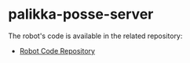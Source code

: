 # palikka-posse-server
 
The robot's code is available in the related repository:
- [Robot Code Repository](https://github.com/LehtonenKalle/palikka-posse-project)
